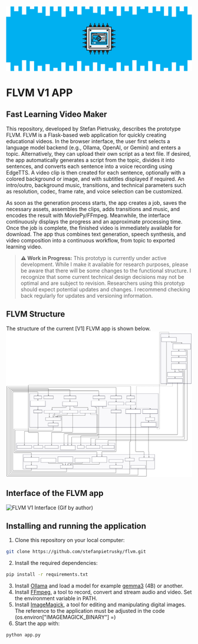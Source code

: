 ![](images/FLVM_Logo.png)

# FLVM V1 APP
## Fast Learning Video Maker

This repository, developed by Stefan Pietrusky, describes the prototype FLVM. FLVM is a Flask-based web application for quickly creating educational videos. In the browser interface, the user first selects a language model backend (e.g., Ollama, OpenAI, or Gemini) and enters a topic. Alternatively, they can upload their own script as a text file. If desired, the app automatically generates a script from the topic, divides it into sentences, and converts each sentence into a voice recording using EdgeTTS. A video clip is then created for each sentence, optionally with a colored background or image, and with subtitles displayed if required. An intro/outro, background music, transitions, and technical parameters such as resolution, codec, frame rate, and voice selection can be customized.

As soon as the generation process starts, the app creates a job, saves the necessary assets, assembles the clips, adds transitions and music, and encodes the result with MoviePy/FFmpeg. Meanwhile, the interface continuously displays the progress and an approximate processing time. Once the job is complete, the finished video is immediately available for download. The app thus combines text generation, speech synthesis, and video composition into a continuous workflow, from topic to exported learning video.

> **⚠️ Work in Progress:** This prototyp is currently under active development. While I make it available for research purposes, please be aware that there will be some changes to the functional structure. I recognize that some current technical design decisions may not be optimal and are subject to revision. Researchers using this prototyp should expect potential updates and changes. I recommend checking back regularly for updates and versioning information.


## FLVM Structure
The structure of the current [V1] FLVM app is shown below.
![FLVM V1 Structure and mode of operation (SVG created with Mermaid)](images/FLVMV1.svg)

## Interface of the FLVM app
![FLVM V1 Interface (Gif by author)](images/FLVMV1.gif)

## Installing and running the application 
1. Clone this repository on your local computer: 
```bash 
git clone https://github.com/stefanpietrusky/flvm.git
```
2. Install the required dependencies:
```bash 
pip install -r requirements.txt
```
3. Install [Ollama](https://ollama.com/) and load a model for example [gemma3](https://ollama.com/library/gemma3) (4B) or another.
4. Install [FFmpeg](https://ffmpeg.org/), a tool to record, convert and stream audio and video. Set the environment variable in PATH.
5. Install [ImageMagick](https://imagemagick.org/), a tool for editing and manipulating digital images. The reference to the application must be adjusted in the code (os.environ["IMAGEMAGICK_BINARY"] =)
6. Start the app with:
```bash 
python app.py
```
